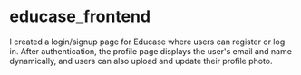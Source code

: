 # educase_frontend
I created a login/signup page for Educase where users can register or log in. After authentication, the profile page displays the user's email and name dynamically, and users can also upload and update their profile photo.
